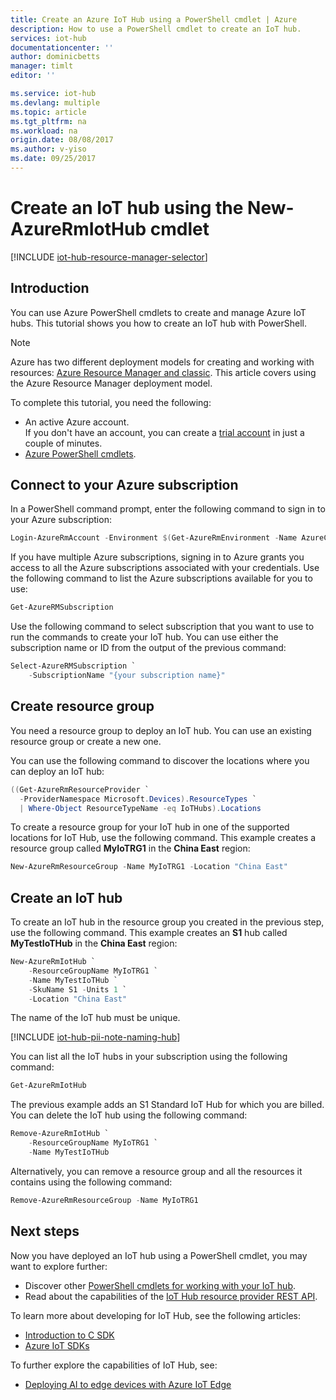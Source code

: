 ```yaml
---
title: Create an Azure IoT Hub using a PowerShell cmdlet | Azure
description: How to use a PowerShell cmdlet to create an IoT hub.
services: iot-hub
documentationcenter: ''
author: dominicbetts
manager: timlt
editor: ''

ms.service: iot-hub
ms.devlang: multiple
ms.topic: article
ms.tgt_pltfrm: na
ms.workload: na
origin.date: 08/08/2017
ms.author: v-yiso
ms.date: 09/25/2017
---
```


# Create an IoT hub using the New-AzureRmIotHub cmdlet

[!INCLUDE [iot-hub-resource-manager-selector](../../includes/iot-hub-resource-manager-selector.md)]

## Introduction

You can use Azure PowerShell cmdlets to create and manage Azure IoT hubs. This tutorial shows you how to create an IoT hub with PowerShell.

> [!NOTE]
> Azure has two different deployment models for creating and working with resources:  [Azure Resource Manager and classic](../azure-resource-manager/resource-manager-deployment-model.md).  This article covers using the Azure Resource Manager deployment model.

To complete this tutorial, you need the following:

* An active Azure account. <br/>If you don't have an account, you can create a [trial account][lnk-free-trial] in just a couple of minutes.
* [Azure PowerShell cmdlets][lnk-powershell-install].

## Connect to your Azure subscription
In a PowerShell command prompt, enter the following command to sign in to your Azure subscription:

```powershell
Login-AzureRmAccount -Environment $(Get-AzureRmEnvironment -Name AzureChinaCloud)
```

If you have multiple Azure subscriptions, signing in to Azure grants you access to all the Azure subscriptions associated with your credentials. Use the following command to list the Azure subscriptions available for you to use:

```powershell
Get-AzureRMSubscription
```

Use the following command to select subscription that you want to use to run the commands to create your IoT hub. You can use either the subscription name or ID from the output of the previous command:

```powershell
Select-AzureRMSubscription `
    -SubscriptionName "{your subscription name}"
```

## Create resource group

You need a resource group to deploy an IoT hub. You can use an existing resource group or create a new one.

You can use the following command to discover the locations where you can deploy an IoT hub:

```powershell
((Get-AzureRmResourceProvider `
  -ProviderNamespace Microsoft.Devices).ResourceTypes `
  | Where-Object ResourceTypeName -eq IoTHubs).Locations
```

To create a resource group for your IoT hub in one of the supported locations for IoT Hub, use the following command. This example creates a resource group called **MyIoTRG1** in the **China East** region:

```powershell
New-AzureRmResourceGroup -Name MyIoTRG1 -Location "China East"
```

## Create an IoT hub

To create an IoT hub in the resource group you created in the previous step, use the following command. This example creates an **S1** hub called **MyTestIoTHub** in the **China East** region:

```powershell
New-AzureRmIotHub `
    -ResourceGroupName MyIoTRG1 `
    -Name MyTestIoTHub `
    -SkuName S1 -Units 1 `
    -Location "China East"
```

The name of the IoT hub must be unique.

[!INCLUDE [iot-hub-pii-note-naming-hub](../../includes/iot-hub-pii-note-naming-hub.md)]


You can list all the IoT hubs in your subscription using the following command:

```powershell
Get-AzureRmIotHub
```

The previous example adds an S1 Standard IoT Hub for which you are billed. You can delete the IoT hub using the following command:

```powershell
Remove-AzureRmIotHub `
    -ResourceGroupName MyIoTRG1 `
    -Name MyTestIoTHub
```

Alternatively, you can remove a resource group and all the resources it contains using the following command:

```powershell
Remove-AzureRmResourceGroup -Name MyIoTRG1
```

## Next steps

Now you have deployed an IoT hub using a PowerShell cmdlet, you may want to explore further:

* Discover other [PowerShell cmdlets for working with your IoT hub][lnk-iothub-cmdlets].
* Read about the capabilities of the [IoT Hub resource provider REST API][lnk-rest-api].

To learn more about developing for IoT Hub, see the following articles:

* [Introduction to C SDK][lnk-c-sdk]
* [Azure IoT SDKs][lnk-sdks]

To further explore the capabilities of IoT Hub, see:

* [Deploying AI to edge devices with Azure IoT Edge][lnk-iotedge]

<!-- Links -->
[lnk-free-trial]: https://www.azure.cn/pricing/1rmb-trial/
[lnk-powershell-install]: ../powershell-install-configure.md
[lnk-iothub-cmdlets]: https://docs.microsoft.com/powershell/module/azurerm.iothub/
[lnk-rest-api]: https://docs.microsoft.com/rest/api/iothub/iothubresource

[lnk-c-sdk]: ./iot-hub-device-sdk-c-intro.md
[lnk-sdks]: ./iot-hub-devguide-sdks.md

[lnk-iotedge]: ./iot-hub-linux-iot-edge-simulated-device.md
